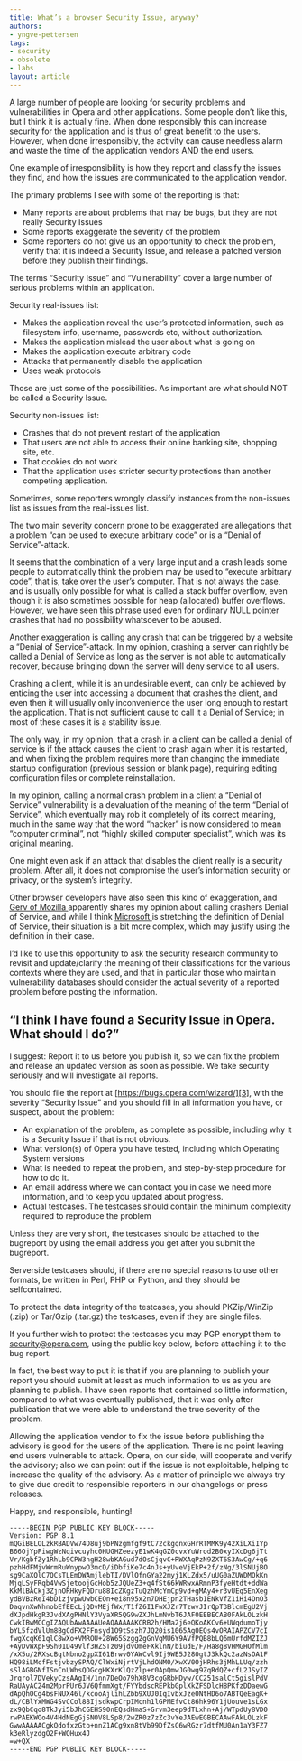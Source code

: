 ```yaml
---
title: What’s a browser Security Issue, anyway?
authors:
- yngve-pettersen
tags:
- security
- obsolete
- labs
layout: article
---
```


A large number of people are looking for security problems and vulnerabilities in Opera and other applications. Some people don’t like this, but I think it is actually fine. When done responsibly this can increase security for the application and is thus of great benefit to the users. However, when done irresponsibly, the activity can cause needless alarm and waste the time of the application vendors AND the end users.

One example of irresponsibility is how they report and classify the issues they find, and how the issues are communicated to the application vendor.

The primary problems I see with some of the reporting is that:

- Many reports are about problems that may be bugs, but they are not really Security Issues
- Some reports exaggerate the severity of the problem
- Some reporters do not give us an opportunity to check the problem, verify that it is indeed a Security Issue, and release a patched version before they publish their findings.

The terms “Security Issue” and “Vulnerability” cover a large number of serious problems within an application.

Security real-issues list:

- Makes the application reveal the user’s protected information, such as filesystem info, username, passwords etc, without authorization.
- Makes the application mislead the user about what is going on
- Makes the application execute arbitrary code
- Attacks that permanently disable the application
- Uses weak protocols

Those are just some of the possibilities. As important are what should NOT be called a Security Issue.

Security non-issues list:

- Crashes that do not prevent restart of the application
- That users are not able to access their online banking site, shopping site, etc.
- That cookies do not work
- That the application uses stricter security protections than another competing application.

Sometimes, some reporters wrongly classify instances from the non-issues list as issues from the real-issues list.

The two main severity concern prone to be exaggerated are allegations that a problem “can be used to execute arbitrary code” or is a “Denial of Service”-attack.

It seems that the combination of a very large input and a crash leads some people to automatically think the problem may be used to “execute arbitrary code”, that is, take over the user’s computer. That is not always the case, and is usually only possible for what is called a stack buffer overflow, even though it is also sometimes possible for heap (allocated) buffer overflows. However, we have seen this phrase used even for ordinary NULL pointer crashes that had no possibility whatsoever to be abused.

Another exaggeration is calling any crash that can be triggered by a website a “Denial of Service”-attack. In my opinion, crashing a server can rightly be called a Denial of Service as long as the server is not able to automatically recover, because bringing down the server will deny service to all users.

Crashing a client, while it is an undesirable event, can only be achieved by enticing the user into accessing a document that crashes the client, and even then it will usually only inconvenience the user long enough to restart the application. That is not sufficient cause to call it a Denial of Service; in most of these cases it is a stability issue.

The only way, in my opinion, that a crash in a client can be called a denial of service is if the attack causes the client to crash again when it is restarted, and when fixing the problem requires more than changing the immediate startup configuration (previous session or blank page), requiring editing configuration files or complete reinstallation.

In my opinion, calling a normal crash problem in a client a “Denial of Service” vulnerability is a devaluation of the meaning of the term “Denial of Service”, which eventually may rob it completely of its correct meaning, much in the same way that the word “hacker” is now considered to mean “computer criminal”, not “highly skilled computer specialist”, which was its original meaning.

One might even ask if an attack that disables the client really is a security problem. After all, it does not compromise the user’s information security or privacy, or the system’s integrity.

Other browser developers have also seen this kind of exaggeration, and [ Gerv of Mozilla ][1] apparently shares my opinion about calling crashers Denial of Service, and while I think [ Microsoft ][2] is stretching the definition of Denial of Service, their situation is a bit more complex, which may justify using the definition in their case.

[1]: http://weblogs.mozillazine.org/gerv/archives/2005/10/the_price_of_fa.html
[2]: http://blogs.msdn.com/ie/archive/2005/02/08/369119.aspx

I’d like to use this opportunity to ask the security research community to revisit and update/clarify the meaning of their classifications for the various contexts where they are used, and that in particular those who maintain vulnerability databases should consider the actual severity of a reported problem before posting the information.

## “I think I have found a Security Issue in Opera. What should I do?”

I suggest: Report it to us before you publish it, so we can fix the problem and release an updated version as soon as possible. We take security seriously and will investigate all reports.

You should file the report at [https://bugs.opera.com/wizard/][3], with the severity “Security Issue” and you should fill in all information you have, or suspect, about the problem:

[3]: https://bugs.opera.com/wizard/

- An explanation of the problem, as complete as possible, including why it is a Security Issue if that is not obvious.
- What version(s) of Opera you have tested, including which Operating System versions
- What is needed to repeat the problem, and step-by-step procedure for how to do it.
- An email address where we can contact you in case we need more information, and to keep you updated about progress.
- Actual testcases. The testcases should contain the minimum complexity required to reproduce the problem

Unless they are very short, the testcases should be attached to the bugreport by using the email address you get after you submit the bugreport.

Serverside testcases should, if there are no special reasons to use other formats, be written in Perl, PHP or Python, and they should be selfcontained.

To protect the data integrity of the testcases, you should PKZip/WinZip (.zip) or Tar/Gzip (.tar.gz) the testcases, even if they are single files.

If you further wish to protect the testcases you may PGP encrypt them to <a href="mailto:security@opera.com">security@opera.com</a>, using the public key below, before attaching it to the bug report.

In fact, the best way to put it is that if you are planning to publish your report you should submit at least as much information to us as you are planning to publish. I have seen reports that contained so little information, compared to what was eventually published, that it was only after publication that we were able to understand the true severity of the problem.

Allowing the application vendor to fix the issue before publishing the advisory is good for the users of the application. There is no point leaving end users vulnerable to attack. Opera, on our side, will cooperate and verify the advisory; also we can point out if the issue is not exploitable, helping to increase the quality of the advisory. As a matter of principle we always try to give due credit to responsible reporters in our changelogs or press releases.

Happy, and responsible, hunting!

	-----BEGIN PGP PUBLIC KEY BLOCK-----
	Version: PGP 8.1
	mQGiBELOLzkRBADVw74D8uj9bPNzgmfgf9tC72ckgqnxGHrRTMMK9y42XiLXiIYp
	B66OjYpPiwgWzNqivcuyhc0HUGHZeezyE1wK4qGZ0cvxYuWrod2B0xyIXcDg6jTt
	Vr/KgbfZy1RhLb9CPW3ngH28wbKAGud7dOsCjqvC+RWXAqPzN9ZXT6S3AwCg/+q6
	pzhHdFMjvWrmRuWnypwO3mcD/iDbfiKe7c4nJs+yUveVjEkP+2f/zNg/3lSNUjBO
	sg9CaXQlC7QCsTLEmDWAmjlebTI/DVlOfnGYa22myj1KLZdx5/uUG0aZUWDMOkKn
	MjqLSyFRqb4VwSjetoojGcHob5zJQUeZ3+q4fSt66kWRwxARmnP3fyeHtdt+ddWa
	KkMlBACkj3ZjnORHkyFQDru88IcZKgzTuQzhMcYmCp9vd+gMAy4+r3vUEq5EnXeg
	ydBVBzReI4bDizjvpwUwbCEOn+ei8n95x2n7DHEjpn2THasb1ENkVfZ1iHi4OnO3
	DaqvnXwNhnobEfEEcLjQDvMEjfWx/T1fZ6I1FwXJZr7TzwvJIrQpT3BlcmEgU2Vj
	dXJpdHkgR3JvdXAgPHNlY3VyaXR5QG9wZXJhLmNvbT6JAF0EEBECAB0FAkLOLzkH
	CwkIBwMCCgIZAQUbAwAAAAUeAQAAAAAKCRB2h/HMa2j6eQKoAKCv6+UWqdumoTjy
	bYL5fzdVlUm8BgCdFX2FFnsyd1O9tSszh7JQ20is1065Ag0EQs4vORAIAPZCV7cI
	fwgXcqK61qlC8wXo+VMROU+28W65Szgg2gGnVqMU6Y9AVfPQB8bLQ6mUrfdMZIZJ
	+AyDvWXpF9Sh01D49Vlf3HZSTz09jdvOmeFXklnN/biudE/F/Ha8g8VHMGHOfMlm
	/xX5u/2RXscBqtNbno2gpXI61Brwv0YAWCvl9Ij9WE5J280gtJ3kkQc2azNsOA1F
	HQ98iLMcfFstjvbzySPAQ/ClWxiNjrtVjLhdONM0/XwXV0OjHRhs3jMhLLUq/zzh
	sSlAGBGNfISnCnLWhsQDGcgHKXrKlQzZlp+r0ApQmwJG0wg9ZqRdQZ+cfL2JSyIZ
	Jrqrol7DVekyCzsAAgIH/1nn7DeOo79hX8V3cgGRbHDyw/CC251salCt5gislPdV
	RaUAyAC24m2MprPUr6JV6QfmmXgt/FYYbdscREPkbGplXkZFSDlcH8PKfzDDaewG
	dApQhOCg4bsFNUX46l/kcooAjlihLZbb9XUJ0IqIvbxJze0NtHD6o7ABTQeEagK+
	dL/CBlYxMWG4SvCCol88IjsdkwpCrpIMcnh1lGPMEfvCt86hk96Y1jUouve1sLGx
	zx9QbCqo8TkJyi5bJhCGEHS90nEQsdHmaS+Grvm3eep9dTLxhn+Aj/WTpdUy8VD0
	rwPAEKWOo4V4HdNEgGjSNOV8LSp8/2wZR0z7zZc3vYeJAEwEGBECAAwFAkLOLzkF
	GwwAAAAACgkQdofxzGto+nnZ1ACg9xn8tVb99DfZsC6wRGzr7dtfMU0An1aY3FZ7
	k3eRlyzdgO2F+WOHux4J
	=w+QX
	-----END PGP PUBLIC KEY BLOCK-----